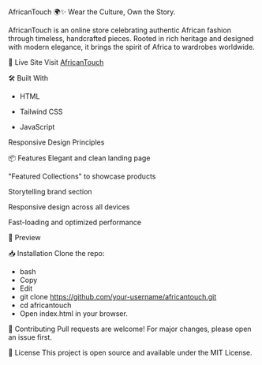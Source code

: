 AfricanTouch 🌍✨
Wear the Culture, Own the Story.

AfricanTouch is an online store celebrating authentic African fashion through timeless, handcrafted pieces. Rooted in rich heritage and designed with modern elegance, it brings the spirit of Africa to wardrobes worldwide.

🚀 Live Site
Visit [AfricanTouch](https://africantouch.netlify.app/)

🛠️ Built With
 - HTML

 - Tailwind CSS

 - JavaScript

Responsive Design Principles

📦 Features
Elegant and clean landing page

"Featured Collections" to showcase products

Storytelling brand section

Responsive design across all devices

Fast-loading and optimized performance

📸 Preview

📥 Installation
Clone the repo:

 - bash
 - Copy
 - Edit
 - git clone https://github.com/your-username/africantouch.git
 - cd africantouch
 - Open index.html in your browser.

🙌 Contributing
Pull requests are welcome! For major changes, please open an issue first.

📄 License
This project is open source and available under the MIT License.

